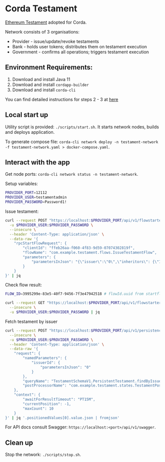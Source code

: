 # Corda Testament

[Ethereum Testament](../ethereum) adopted for Corda. 

[//]: # (TODO: include diagram)

Network consists of 3 organisations:
* Provider - issue/update/revoke testaments
* Bank - holds user tokens; distributes them on testament execution
* Government - confirms all operations; triggers testament execution

## Environment Requirements:

1. Download and install Java 11
2. Download and install `cordapp-builder`
3. Download and install `corda-cli`

You can find detailed instructions for steps 2 - 3
at [here](https://docs.r3.com/en/platform/corda/5.0-dev-preview-1/getting-started/overview.html)

## Local start up

Utility script is provided: `./scripts/start.sh`. It starts network nodes, builds and deploys application.

To generate compose file: `corda-cli network deploy -n testament-network -f testament-network.yaml > docker-compose.yaml`.

## Interact with the app

Get node ports: `corda-cli network status -n testament-network`.

Setup variables:
```bash
PROVIDER_PORT=12112
PROVIDER_USER=testamentadmin
PROVIDER_PASSWORD=Password1!
```

Issue testament:
```bash
curl --request POST "https://localhost:$PROVIDER_PORT/api/v1/flowstarter/startflow" \
  -u $PROVIDER_USER:$PROVIDER_PASSWORD \
  --insecure \
  --header 'Content-Type: application/json' \
  --data-raw '{
    "rpcStartFlowRequest": {
        "clientId": "ffeb26aa-f060-4f83-9d59-07074302819f",
        "flowName": "com.example.testament.flows.IssueTestamentFlow",
        "parameters": {
            "parametersInJson": "{\"issuer\":\"0\",\"inheritors\": {\"1\":6000,\"2\":4000}}"
        }
    }
}' | jq
```

Check flow result:
```bash
FLOW_ID=3995299e-83e5-40f7-9456-7f3e47942518 # flowId.uuid from startflow response

curl --request GET "https://localhost:$PROVIDER_PORT/api/v1/flowstarter/flowoutcome/$FLOW_ID" \
  --insecure \
  -u $PROVIDER_USER:$PROVIDER_PASSWORD | jq
```
  
Fetch testament by issuer
```bash
curl --request POST "https://localhost:$PROVIDER_PORT/api/v1/persistence/query" \
  --insecure \
  -u $PROVIDER_USER:$PROVIDER_PASSWORD \
  --header 'Content-Type: application/json' \
  --data-raw '{
    "request": {
        "namedParameters": {
            "issuerId": {
                "parametersInJson": "0"
            }
        },
        "queryName": "TestamentSchemaV1.PersistentTestament.findByIssuerId",
        "postProcessorName": "com.example.testament.states.TestamentPostProcessor"
    },
    "context": {
        "awaitForResultTimeout": "PT15M",
        "currentPosition": -1,
        "maxCount": 10
    }
}' | jq '.positionedValues[0].value.json | fromjson'
```

For API docs consult Swagger: `https://localhost:<port>/api/v1/swagger`.

## Clean up

Stop the network: `./scripts/stop.sh`.
